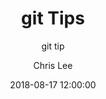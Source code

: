 ---
title:  "git Tips"
subtitle: "git tip"
author: "Chris Lee"
avatar: "img/authors/profile.png"
image: "img/git.png"
date:   2018-08-17 12:00:00
categories : [all, git]
---